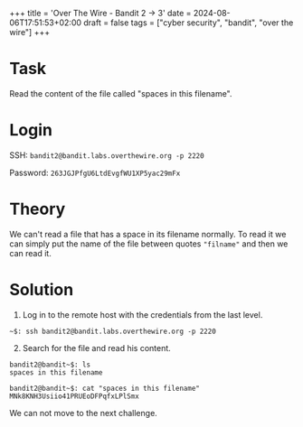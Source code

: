 +++
title = 'Over The Wire - Bandit 2 -> 3'
date = 2024-08-06T17:51:53+02:00
draft = false
tags = ["cyber security", "bandit", "over the wire"]
+++

# Task 

Read the content of the file called "spaces in this filename".

# Login

SSH: `bandit2@bandit.labs.overthewire.org -p 2220`

Password: `263JGJPfgU6LtdEvgfWU1XP5yac29mFx`

# Theory

We can't read a file that has a space in its filename normally. To read it we can simply put the name of the file between quotes `"filname"` and then we can read it.

# Solution

1. Log in to the remote host with the credentials from the last level.

```
~$: ssh bandit2@bandit.labs.overthewire.org -p 2220
```

2. Search for the file and read his content.

```
bandit2@bandit~$: ls
spaces in this filename

bandit2@bandit~$: cat "spaces in this filename"
MNk8KNH3Usiio41PRUEoDFPqfxLPlSmx
```

We can not move to the next challenge.
